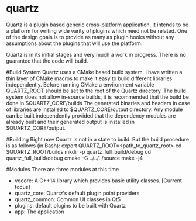 # quartz
Quartz is a plugin based generic cross-platform application. It intends to be a platform for writing wide varity of plugins which need not be related. One of the design goals is to provide as many as plugin hooks without any assumptions about the plugins that will use the platform.

Quartz is in its initial stages and very much a work in progress. There is no guarantee that the code will build.

#Build System
Quartz uses a CMake based build system. I have written a thin layer of CMake macros to make it easy to build different libraries independently. Before running CMake a environment variable QUARTZ_ROOT should be set to the root of the Quartz directory.
The build system does not allow in-source builds, it is recommended that the build be done in $QUARTZ_CORE/builds The generated binaries and headers in case of libraries are installed to $QUARTZ_CORE/output directory. Any module can be built independently provided that the dependency modules are already built and their generated output is installed in $QUARTZ_CORE/output.

#Building 
Right now Quartz is not in a state to build. But the build procedure is as follows (in Bash):
export QUARTZ_ROOT=<path_to_quartz_root>
cd $QUARTZ_ROOT/builds
mkdir -p quartz_full_build/debug
cd quartz_full_build/debug
cmake -G ../../../source
make -j4

#Modules
There are three modules at this time
- vqcore: A C++14 library which provides basic utility classes. [Current focus]
- quartz_core: Quartz's default plugin point providers
- quartz_common: Common UI classes in Qt5
- plugins: default plugins to be built with Quartz
- app: The application





